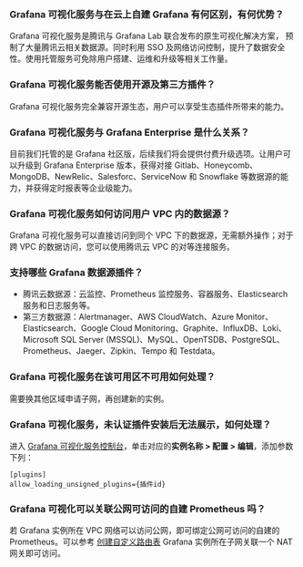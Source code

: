 [](id:que1)
### Grafana 可视化服务与在云上自建 Grafana 有何区别，有何优势？

Grafana 可视化服务是腾讯与 Grafana Lab 联合发布的原生可视化解决方案， 预制了大量腾讯云相关数据源。同时利用 SSO 及网络访问控制，提升了数据安全性。使用托管服务可免除用户搭建、运维和升级等相关工作量。

[](id:que2)
### Grafana 可视化服务能否使用开源及第三方插件？
Grafana 可视化服务完全兼容开源生态，用户可以享受生态插件所带来的能力。

[](id:que3)
### Grafana 可视化服务与 Grafana Enterprise 是什么关系？

目前我们托管的是 Grafana 社区版，后续我们将会提供付费升级选项。让用户可以升级到 Grafana Enterprise 版本，获得对接 Gitlab、Honeycomb、MongoDB、NewRelic、Salesforc、ServiceNow 和 Snowflake 等数据源的能力，并获得定时报表等企业级能力。

[](id:que4)
### Grafana 可视化服务如何访问用户 VPC 内的数据源？

Grafana 可视化服务可以直接访问到同个 VPC 下的数据源，无需额外操作；对于跨 VPC 的数据访问，您可以使用腾讯云 VPC 的对等连接服务。

[](id:que5)

### 支持哪些 Grafana 数据源插件？
- 腾讯云数据源：云监控、Prometheus 监控服务、容器服务、Elasticsearch 服务和日志服务等。
- 第三方数据源：Alertmanager、AWS CloudWatch、Azure Monitor、Elasticsearch、Google Cloud Monitoring、Graphite、InfluxDB、Loki、Microsoft SQL Server (MSSQL)、MySQL、OpenTSDB、PostgreSQL、Prometheus、Jaeger、Zipkin、Tempo 和 Testdata。

### Grafana 可视化服务在该可用区不可用如何处理？
需要换其他区域申请子网，再创建新的实例。

### Grafana 可视化服务，未认证插件安装后无法展示，如何处理？
进入 [Grafana 可视化服务控制台](https://console.cloud.tencent.com/monitor/grafana)，单击对应的**实例名称 > 配置 > 编辑**，添加参数下列：
```
[plugins]
allow_loading_unsigned_plugins={插件id}
```

### Grafana 可视化可以关联公网可访问的自建 Prometheus 吗？
若 Grafana 实例所在 VPC 网络可以访问公网，即可绑定公网可访问的自建的 Prometheus。可以参考 [创建自定义路由表](https://cloud.tencent.com/document/product/215/36682)  Grafana 实例所在子网关联一个 NAT 网关即可访问。


